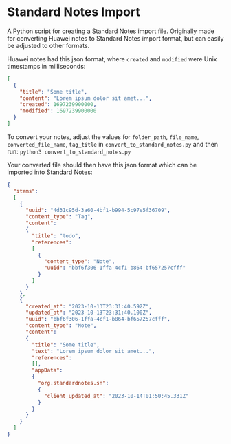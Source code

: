 # Standard Notes Import
A Python script for creating a Standard Notes import file. Originally made for converting Huawei notes to Standard Notes import format, but can easily be adjusted to other formats.

Huawei notes had this json format, where `created` and `modified` were Unix timestamps in milliseconds:

```json
[
  {
    "title": "Some title",
    "content": "Lorem ipsum dolor sit amet...",
    "created": 1697239900000,
    "modified": 1697239900000
  }
]
```

To convert your notes, adjust the values for `folder_path`, `file_name`, `converted_file_name`, `tag_title` in `convert_to_standard_notes.py` and then run: `python3 convert_to_standard_notes.py`

Your converted file should then have this json format which can be imported into Standard Notes:

```json
{
  "items":
  [
    {
      "uuid": "4d31c95d-3a60-4bf1-b994-5c97e5f36709",
      "content_type": "Tag",
      "content":
      {
        "title": "todo",
        "references":
        [
          {
            "content_type": "Note",
            "uuid": "bbf6f306-1ffa-4cf1-b864-bf657257cfff"
          }
        ]
      }
    },
    {
      "created_at": "2023-10-13T23:31:40.592Z",
      "updated_at": "2023-10-13T23:31:40.100Z",
      "uuid": "bbf6f306-1ffa-4cf1-b864-bf657257cfff",
      "content_type": "Note",
      "content":
      {
        "title": "Some title",
        "text": "Lorem ipsum dolor sit amet...",
        "references":
        [],
        "appData":
        {
          "org.standardnotes.sn":
          {
            "client_updated_at": "2023-10-14T01:50:45.331Z"
          }
        }
      }
    }
  ]
}
```
